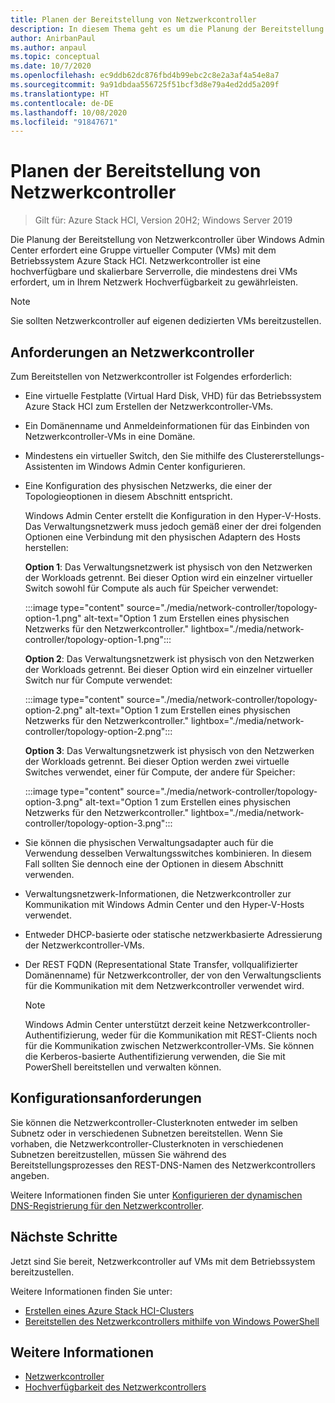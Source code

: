 ```yaml
---
title: Planen der Bereitstellung von Netzwerkcontroller
description: In diesem Thema geht es um die Planung der Bereitstellung von Netzwerkcontroller über Windows Admin Center in einer Gruppe von virtuellen Computern (VMs) mit dem Betriebssystem Azure Stack HCI.
author: AnirbanPaul
ms.author: anpaul
ms.topic: conceptual
ms.date: 10/7/2020
ms.openlocfilehash: ec9ddb62dc876fbd4b99ebc2c8e2a3af4a54e8a7
ms.sourcegitcommit: 9a91dbdaa556725f51bcf3d8e79a4ed2dd5a209f
ms.translationtype: HT
ms.contentlocale: de-DE
ms.lasthandoff: 10/08/2020
ms.locfileid: "91847671"
---
```

# <a name="plan-to-deploy-network-controller"></a>Planen der Bereitstellung von Netzwerkcontroller

>Gilt für: Azure Stack HCI, Version 20H2; Windows Server 2019

Die Planung der Bereitstellung von Netzwerkcontroller über Windows Admin Center erfordert eine Gruppe virtueller Computer (VMs) mit dem Betriebssystem Azure Stack HCI. Netzwerkcontroller ist eine hochverfügbare und skalierbare Serverrolle, die mindestens drei VMs erfordert, um in Ihrem Netzwerk Hochverfügbarkeit zu gewährleisten.

   >[!NOTE]
   > Sie sollten Netzwerkcontroller auf eigenen dedizierten VMs bereitzustellen.

## <a name="network-controller-requirements"></a>Anforderungen an Netzwerkcontroller
Zum Bereitstellen von Netzwerkcontroller ist Folgendes erforderlich:
- Eine virtuelle Festplatte (Virtual Hard Disk, VHD) für das Betriebssystem Azure Stack HCI zum Erstellen der Netzwerkcontroller-VMs.
- Ein Domänenname und Anmeldeinformationen für das Einbinden von Netzwerkcontroller-VMs in eine Domäne.
- Mindestens ein virtueller Switch, den Sie mithilfe des Clustererstellungs-Assistenten im Windows Admin Center konfigurieren.
- Eine Konfiguration des physischen Netzwerks, die einer der Topologieoptionen in diesem Abschnitt entspricht.

    Windows Admin Center erstellt die Konfiguration in den Hyper-V-Hosts. Das Verwaltungsnetzwerk muss jedoch gemäß einer der drei folgenden Optionen eine Verbindung mit den physischen Adaptern des Hosts herstellen:

    **Option 1**: Das Verwaltungsnetzwerk ist physisch von den Netzwerken der Workloads getrennt. Bei dieser Option wird ein einzelner virtueller Switch sowohl für Compute als auch für Speicher verwendet:

    :::image type="content" source="./media/network-controller/topology-option-1.png" alt-text="Option 1 zum Erstellen eines physischen Netzwerks für den Netzwerkcontroller." lightbox="./media/network-controller/topology-option-1.png":::

    **Option 2**: Das Verwaltungsnetzwerk ist physisch von den Netzwerken der Workloads getrennt. Bei dieser Option wird ein einzelner virtueller Switch nur für Compute verwendet:

    :::image type="content" source="./media/network-controller/topology-option-2.png" alt-text="Option 1 zum Erstellen eines physischen Netzwerks für den Netzwerkcontroller." lightbox="./media/network-controller/topology-option-2.png":::

    **Option 3**: Das Verwaltungsnetzwerk ist physisch von den Netzwerken der Workloads getrennt. Bei dieser Option werden zwei virtuelle Switches verwendet, einer für Compute, der andere für Speicher:

    :::image type="content" source="./media/network-controller/topology-option-3.png" alt-text="Option 1 zum Erstellen eines physischen Netzwerks für den Netzwerkcontroller." lightbox="./media/network-controller/topology-option-3.png":::

- Sie können die physischen Verwaltungsadapter auch für die Verwendung desselben Verwaltungsswitches kombinieren. In diesem Fall sollten Sie dennoch eine der Optionen in diesem Abschnitt verwenden.
- Verwaltungsnetzwerk-Informationen, die Netzwerkcontroller zur Kommunikation mit Windows Admin Center und den Hyper-V-Hosts verwendet.
- Entweder DHCP-basierte oder statische netzwerkbasierte Adressierung der Netzwerkcontroller-VMs.
- Der REST FQDN (Representational State Transfer, vollqualifizierter Domänenname) für Netzwerkcontroller, der von den Verwaltungsclients für die Kommunikation mit dem Netzwerkcontroller verwendet wird.

   >[!NOTE]
   > Windows Admin Center unterstützt derzeit keine Netzwerkcontroller-Authentifizierung, weder für die Kommunikation mit REST-Clients noch für die Kommunikation zwischen Netzwerkcontroller-VMs. Sie können die Kerberos-basierte Authentifizierung verwenden, die Sie mit PowerShell bereitstellen und verwalten können.

## <a name="configuration-requirements"></a>Konfigurationsanforderungen
Sie können die Netzwerkcontroller-Clusterknoten entweder im selben Subnetz oder in verschiedenen Subnetzen bereitstellen. Wenn Sie vorhaben, die Netzwerkcontroller-Clusterknoten in verschiedenen Subnetzen bereitzustellen, müssen Sie während des Bereitstellungsprozesses den REST-DNS-Namen des Netzwerkcontrollers angeben.

Weitere Informationen finden Sie unter [Konfigurieren der dynamischen DNS-Registrierung für den Netzwerkcontroller](/windows-server/networking/sdn/plan/installation-and-preparation-requirements-for-deploying-network-controller#step-3-configure-dynamic-dns-registration-for-network-controller).

## <a name="next-steps"></a>Nächste Schritte
Jetzt sind Sie bereit, Netzwerkcontroller auf VMs mit dem Betriebssystem bereitzustellen.

Weitere Informationen finden Sie unter:
- [Erstellen eines Azure Stack HCI-Clusters](../deploy/create-cluster.md)
- [Bereitstellen des Netzwerkcontrollers mithilfe von Windows PowerShell](../deploy/network-controller-powershell.md)

## <a name="see-also"></a>Weitere Informationen
- [Netzwerkcontroller](/windows-server/networking/sdn/technologies/network-controller/network-controller)
- [Hochverfügbarkeit des Netzwerkcontrollers](/windows-server/networking/sdn/technologies/network-controller/network-controller-high-availability)